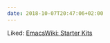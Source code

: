 ```yaml
---
date: 2018-10-07T20:47:06+02:00
---
```


Liked: [EmacsWiki: Starter Kits](https://www.emacswiki.org/emacs/StarterKits)
